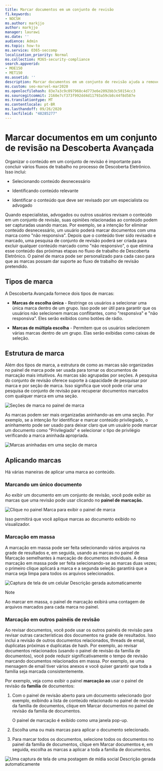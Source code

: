 ```yaml
---
title: Marcar documentos em um conjunto de revisão
f1.keywords:
- NOCSH
ms.author: markjjo
author: markjjo
manager: laurawi
ms.date: ''
audience: Admin
ms.topic: how-to
ms.service: O365-seccomp
localization_priority: Normal
ms.collection: M365-security-compliance
search.appverid:
- MOE150
- MET150
ms.assetid: ''
description: Marcar documentos em um conjunto de revisão ajuda a remover conteúdo desnecessário e identificar conteúdo relevante em um caso de Descoberta Avançada.
ms.custom: seo-marvel-mar2020
ms.openlocfilehash: 83e7a3c9c097968c4d773e6e2092bb3c50154cc3
ms.sourcegitcommit: 2160e7cf373f992dd4d11793a59cb8c44f8d587e
ms.translationtype: MT
ms.contentlocale: pt-BR
ms.lasthandoff: 09/26/2020
ms.locfileid: "48285277"
---
```

# <a name="tag-documents-in-a-review-set-in-advanced-ediscovery"></a>Marcar documentos em um conjunto de revisão na Descoberta Avançada

Organizar o conteúdo em um conjunto de revisão é importante para concluir vários fluxos de trabalho no processo de Descoberta Eletrônico. Isso inclui:

- Selecionando conteúdo desnecessário

- Identificando conteúdo relevante
 
- Identificar o conteúdo que deve ser revisado por um especialista ou advogado

Quando especialistas, advogados ou outros usuários revisam o conteúdo em um conjunto de revisão, suas opiniões relacionadas ao conteúdo podem ser capturadas usando marcas. Por exemplo, se a intenção for eliminar conteúdo desnecessário, um usuário poderá marcar documentos com uma marca como "não responsiva". Depois que o conteúdo tiver sido revisado e marcado, uma pesquisa de conjunto de revisão poderá ser criada para excluir qualquer conteúdo marcado como "não responsivo", o que elimina esse conteúdo das próximas etapas no fluxo de trabalho de Descoberta Eletrônico. O painel de marca pode ser personalizado para cada caso para que as marcas possam dar suporte ao fluxo de trabalho de revisão pretendido.

## <a name="tag-types"></a>Tipos de marca

A Descoberta Avançada fornece dois tipos de marcas:

- **Marcas de escolha única** - Restringe os usuários a selecionar uma única marca dentro de um grupo. Isso pode ser útil para garantir que os usuários não selecionem marcas conflitantes, como "responsiva" e "não responsiva". Eles serão exibidos como botões de rádio.

- **Marcas de múltipla escolha** - Permitem que os usuários selecionem várias marcas dentro de um grupo. Elas serão exibidas como caixas de seleção.

## <a name="tag-structure"></a>Estrutura de marca

Além dos tipos de marca, a estrutura de como as marcas são organizadas no painel de marca pode ser usada para tornar os documentos de marcação mais intuitivos. As marcas são agrupadas por seções. A pesquisa do conjunto de revisão oferece suporte à capacidade de pesquisar por marca e por seção de marca. Isso significa que você pode criar uma pesquisa de conjunto de revisão para recuperar documentos marcados com qualquer marca em uma seção.

![Seções de marca no painel de marca](../media/Tagtypes.png)

As marcas podem ser mais organizadas aninhando-as em uma seção. Por exemplo, se a intenção for identificar e marcar conteúdo privilegiado, o aninhamento pode ser usado para deixar claro que um usuário pode marcar um documento como "Privilegiado" e selecionar o tipo de privilégio verificando a marca aninhada apropriada.

![Marcas aninhadas em uma seção de marca](../media/Nestingtags.png)

## <a name="applying-tags"></a>Aplicando marcas

Há várias maneiras de aplicar uma marca ao conteúdo.

### <a name="tagging-a-single-document"></a>Marcando um único documento

Ao exibir um documento em um conjunto de revisão, você pode exibir as marcas que uma revisão pode usar clicando no **painel de marcação.**

![Clique no painel Marca para exibir o painel de marca](../media/Singledoctag.png)

Isso permitirá que você aplique marcas ao documento exibido no visualizador.

### <a name="bulk-tagging"></a>Marcação em massa

A marcação em massa pode ser feita selecionando vários arquivos  na grade de resultados e, em seguida, usando as marcas no painel de Marcação semelhantes à marcação de documentos individuais. A desa marcação em massa pode ser feita selecionando-se as marcas duas vezes; o primeiro clique aplicará a marca e a segunda seleção garantirá que a marca seja limpa para todos os arquivos selecionados.

![Captura de tela de um celular Descrição gerada automaticamente](../media/Bulktag.png)

> [!NOTE]
> Ao marcar em massa, o painel de marcação exibirá uma contagem de arquivos marcados para cada marca no painel.

### <a name="tagging-in-other-review-panels"></a>Marcação em outros painéis de revisão

Ao revisar documentos, você pode usar os outros painéis de revisão para revisar outras características dos documentos na grade de resultados. Isso inclui a revisão de outros documentos relacionados, threads de email, duplicatas próximas e duplicatas de hash. Por exemplo, ao revisar documentos relacionados (usando  o painel de revisão da família de documentos), você pode reduzir significativamente o tempo de revisão marcando documentos relacionados em massa. Por exemplo, se uma mensagem de email tiver vários anexos e você quiser garantir que toda a família seja marcada consistentemente.

Por exemplo, veja como exibir o painel **marcação ao** usar o painel de revisão da **família** de documentos:

1. Com o painel de revisão aberto para um documento selecionado (por  exemplo, exibindo  a lista de conteúdo relacionado no painel de revisão da família de documentos, clique em Marcar documentos no painel de revisão da família de documentos.

   O painel de marcação é exibido como uma janela pop-up.

2. Escolha uma ou mais marcas para aplicar o documento selecionado. 

3. Para marcar todos os documentos,  selecione todos os documentos no painel da família de documentos, clique em Marcar documentos e, em seguida, escolha as marcas a aplicar a toda a família de documentos.

![Uma captura de tela de uma postagem de mídia social Descrição gerada automaticamente](../media/Relatedtag.png)
